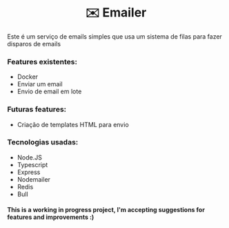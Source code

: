 <h1 align="center">✉️ Emailer</h1>

Este é um serviço de emails simples que usa um sistema de filas para fazer disparos de emails

### Features existentes:

- Docker
- Enviar um email
- Envio de email em lote

### Futuras features:

- Criação de templates HTML para envio

### Tecnologias usadas:

- Node.JS
- Typescript
- Express
- Nodemailer
- Redis
- Bull


#### This is a working in progress project, I'm accepting suggestions for features and improvements :)
